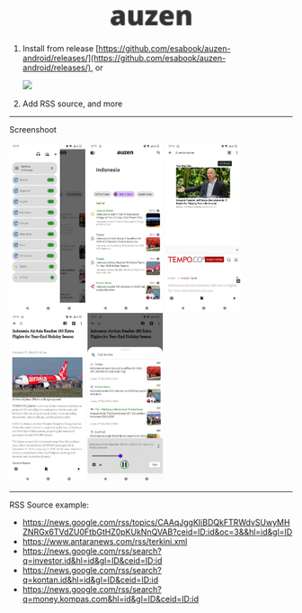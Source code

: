<div align="center">
    <img width="auto" height="30" style="display: block;" src="doc/auzen.png">
</div>

<br/>

1. Install from release [https://github.com/esabook/auzen-android/releases/](https://github.com/esabook/auzen-android/releases/), or 

    <a href="https://play.google.com/store/apps/details?id=com.esabook.auzen"><img src="https://play.google.com/intl/en_us/badges/static/images/badges/en_badge_web_generic.png" width="150px" height=auto/></a>


2. Add RSS source, and more

---
Screenshoot

<img src="doc/capture (1).jpg" height="300px">
<img src="doc/capture (2).jpg" height="300px">
<img src="doc/capture (3).jpg" height="300px">
<img src="doc/capture (4).jpg" height="300px">
<img src="doc/capture (5).jpg" height="300px">



---
RSS Source example:

- https://news.google.com/rss/topics/CAAqJggKIiBDQkFTRWdvSUwyMHZNRGx6TVdZU0FtbGtHZ0pKUkNnQVAB?ceid=ID:id&oc=3&&hl=id&gl=ID
- https://www.antaranews.com/rss/terkini.xml
- https://news.google.com/rss/search?q=investor.id&hl=id&gl=ID&ceid=ID:id
- https://news.google.com/rss/search?q=kontan.id&hl=id&gl=ID&ceid=ID:id
- https://news.google.com/rss/search?q=money.kompas.com&hl=id&gl=ID&ceid=ID:id
